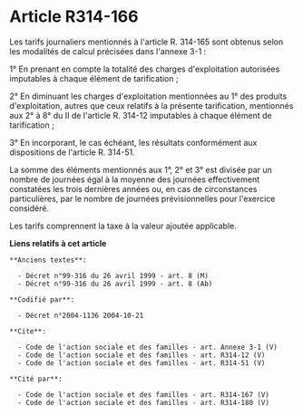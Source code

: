 # Article R314-166

Les tarifs journaliers mentionnés à l'article R. 314-165 sont obtenus selon les modalités de calcul précisées dans l'annexe
3-1 : 

1° En prenant en compte la totalité des charges d'exploitation autorisées imputables à chaque élément de tarification ; 

2° En diminuant les charges d'exploitation mentionnées au 1° des produits d'exploitation, autres que ceux relatifs à la
présente tarification, mentionnés aux 2° à 8° du II de l'article R. 314-12 imputables à chaque élément de tarification ; 

3° En incorporant, le cas échéant, les résultats conformément aux dispositions de l'article R. 314-51. 

La somme des éléments mentionnés aux 1°, 2° et 3° est divisée par un nombre de journées égal à la moyenne des journées
effectivement constatées les trois dernières années ou, en cas de circonstances particulières, par le nombre de journées
prévisionnelles pour l'exercice considéré. 

Les tarifs comprennent la taxe à la valeur ajoutée applicable.

**Liens relatifs à cet article**

	**Anciens textes**:

	  - Décret n°99-316 du 26 avril 1999 - art. 8 (M)
	  - Décret n°99-316 du 26 avril 1999 - art. 8 (Ab)

	**Codifié par**:

	  - Décret n°2004-1136 2004-10-21

	**Cite**:

	  - Code de l'action sociale et des familles - art. Annexe 3-1 (V)
	  - Code de l'action sociale et des familles - art. R314-12 (V)
	  - Code de l'action sociale et des familles - art. R314-51 (V)

	**Cité par**:

	  - Code de l'action sociale et des familles - art. R314-167 (V)
	  - Code de l'action sociale et des familles - art. R314-180 (V)
